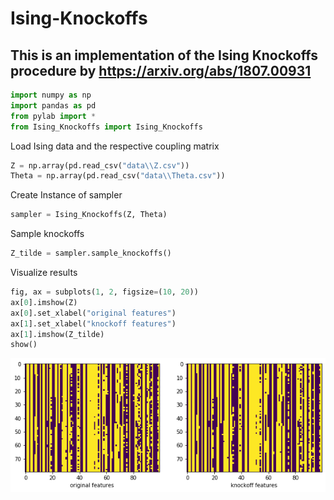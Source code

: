 # Ising-Knockoffs
## This is an implementation of the Ising Knockoffs procedure by https://arxiv.org/abs/1807.00931


```python
import numpy as np
import pandas as pd
from pylab import *
from Ising_Knockoffs import Ising_Knockoffs
```

Load Ising data and the respective coupling matrix


```python
Z = np.array(pd.read_csv("data\\Z.csv"))
Theta = np.array(pd.read_csv("data\\Theta.csv"))
```

Create Instance of sampler


```python
sampler = Ising_Knockoffs(Z, Theta)
```

Sample knockoffs


```python
Z_tilde = sampler.sample_knockoffs()
```

Visualize results


```python
fig, ax = subplots(1, 2, figsize=(10, 20))
ax[0].imshow(Z)
ax[0].set_xlabel("original features")
ax[1].set_xlabel("knockoff features")
ax[1].imshow(Z_tilde)
show()
```


![png](output_8_0.png)

